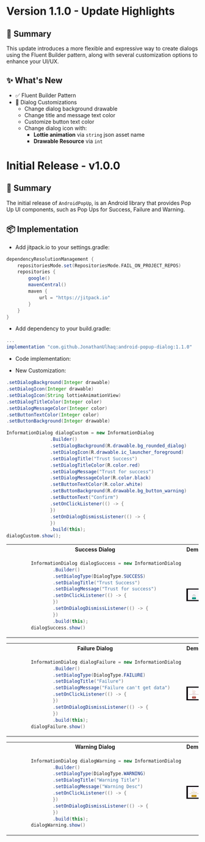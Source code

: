 # Version 1.1.0 - Update Highlights

## 🔰 Summary

This update introduces a more flexible and expressive way to create dialogs using the Fluent Builder pattern, along with several customization options to enhance your UI/UX.

## ✨ What's New
- ✅ Fluent Builder Pattern
- 🎨 Dialog Customizations
  - Change dialog background drawable
  - Change title and message text color
  - Customize button text color
  - Change dialog icon with:
    - **Lottie animation** via `string` json asset name
    - **Drawable Resource** via `int`

# Initial Release - v1.0.0

## 🔰 Summary
The initial release of `AndroidPopUp`, is an Android library that provides Pop Up UI components, such as Pop Ups for Success, Failure and Warning.

## 📦 Implementation
- Add jitpack.io to your settings.gradle:
```groovy
dependencyResolutionManagement {
    repositoriesMode.set(RepositoriesMode.FAIL_ON_PROJECT_REPOS)
    repositories {
        google()
        mavenCentral()
        maven {
            url = "https://jitpack.io"
        }
    }
}
```
- Add dependency to your build.gradle:
```groovy
...
implementation "com.github.JonathanUlhaq:android-popup-dialog:1.1.0"
```

- Code implementation:

- New Customization:
```java
.setDialogBackground(Integer drawable)
.setDialogIcon(Integer drawable)
.setDialogIcon(String lottieAnimationView)
.setDialogTitleColor(Integer color)
.setDialogMessageColor(Integer color)
.setButtonTextColor(Integer color)
.setButtonBackground(Integer drawable)
```
```java
InformationDialog dialogCustom = new InformationDialog
                .Builder()
                .setDialogBackground(R.drawable.bg_rounded_dialog)
                .setDialogIcon(R.drawable.ic_launcher_foreground)
                .setDialogTitle("Trust Success")
                .setDialogTitleColor(R.color.red)
                .setDialogMessage("Trust for success")
                .setDialogMessageColor(R.color.black)
                .setButtonTextColor(R.color.white)
                .setButtonBackground(R.drawable.bg_button_warning)
                .setButtonText("Confirm")
                .setOnClickListener(() -> {
                })
                .setOnDialogDismissListener(() -> {
                })
                .build(this);
dialogCustom.show();
```

<table>
<tr>
<th> Success Dialog </th>
<th> Demo </th>
</tr>
<tr>
<td>

```java
        InformationDialog dialogSuccess = new InformationDialog
                .Builder()
                .setDialogType(DialogType.SUCCESS)
                .setDialogTitle("Trust Success")
                .setDialogMessage("Trust for success")
                .setOnClickListener(() -> {
                })
                .setOnDialogDismissListener(() -> {
                })
                .build(this);
        dialogSuccess.show()
```
</td>
<td>
<img src="https://github.com/JonathanUlhaq/android-popup-dialog/raw/main/Demo%20Success%20Dialog.gif" width="300"/>
</td>
</tr>
</table>

<table>
<tr>
<th>  Failure Dialog </th>
<th> Demo </th>
</tr>
<tr>
<td>

```java
        InformationDialog dialogFailure = new InformationDialog
                .Builder()
                .setDialogType(DialogType.FAILURE)
                .setDialogTitle("Failure")
                .setDialogMessage("Failure can't get data")
                .setOnClickListener(() -> {
                })
                .setOnDialogDismissListener(() -> {
                })
                .build(this);
        dialogFailure.show()
```
</td>
<td>
<img src="https://github.com/JonathanUlhaq/android-popup-dialog/raw/main/Demo%20Failure%20Dialog.gif" width="300"/>
</td>
</tr>
</table>

<table>
<tr>
<th> Warning Dialog </th>
<th> Demo </th>
</tr>
<tr>
<td>

```java
        InformationDialog dialogWarning = new InformationDialog
                .Builder()
                .setDialogType(DialogType.WARNING)
                .setDialogTitle("Warning Title")
                .setDialogMessage("Warning Desc")
                .setOnClickListener(() -> {
                })
                .setOnDialogDismissListener(() -> {
                })
                .build(this);
        dialogWarning.show()
```
</td>
<td>
<img src="https://github.com/JonathanUlhaq/android-popup-dialog/raw/main/Demo%20Warning.gif" width="300"/>
</td>
</tr>
</table>
